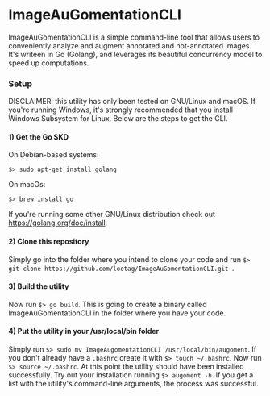 # ImageAuGomentationCLI
ImageAuGomentationCLI is a simple command-line tool that allows users to conveniently analyze and augment annotated and not-annotated images. It's writeen in Go (Golang), and leverages its beautiful concurrency model to speed up computations.

### Setup
DISCLAIMER: this utility has only been tested on GNU/Linux and macOS. If you're running Windows, it's strongly recommended that you install Windows Subsystem for Linux.
Below are the steps to get the CLI.
#### 1) Get the Go SKD
On Debian-based systems: 
```
$> sudo apt-get install golang
```
On macOs:
```
$> brew install go
```
If you're running some other GNU/Linux distribution check out https://golang.org/doc/install.
#### 2) Clone this repository
Simply go into the folder where you intend to clone your code and run ```$> git clone https://github.com/lootag/ImageAuGomentationCLI.git ```. 
#### 3) Build the utility
Now run ``` $> go build ```. This is going to create a binary called ImageAuGomentationCLI in the folder where you have your code.
#### 4) Put the utility in your /usr/local/bin folder
Simply run ``` $> sudo mv ImageAugomentationCLI /usr/local/bin/augoment ```. 
If you don't already have a ```.bashrc``` create it with ```$> touch ~/.bashrc```. 
Now run ```$> source ~/.bashrc```. 
At this point the utility should have been installed successfully. Try out your installation running ```$> augoment -h```. If you get a list with the utility's command-line arguments, the process was successful.